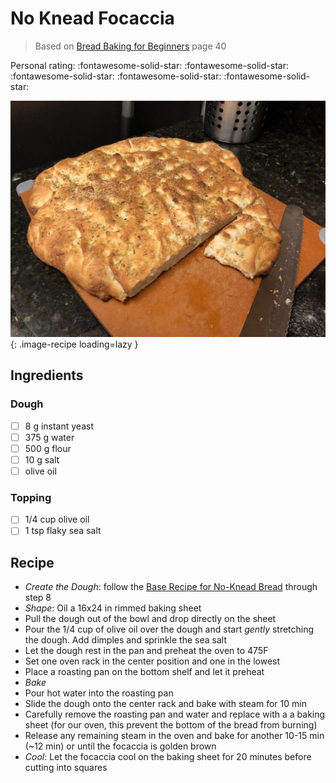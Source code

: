 # No Knead Focaccia

> Based on [Bread Baking for Beginners](https://www.alchemybread.com/book) page 40

<!-- {cts} rating=5; (User can specify rating on scale of 1-5) -->

Personal rating: :fontawesome-solid-star: :fontawesome-solid-star: :fontawesome-solid-star: :fontawesome-solid-star: :fontawesome-solid-star:

<!-- {cte} -->

<!-- {cts} name_image=no_knead_focaccia.jpeg; (User can specify image name) -->

![no_knead_focaccia.jpeg](./no_knead_focaccia.jpeg){: .image-recipe loading=lazy }

<!-- {cte} -->

## Ingredients

### Dough

- [ ] 8 g instant yeast
- [ ] 375 g water
- [ ] 500 g flour
- [ ] 10 g salt
- [ ] olive oil

### Topping

- [ ] 1/4 cup olive oil
- [ ] 1 tsp flaky sea salt

## Recipe

- *Create the Dough*: follow the [Base Recipe for No-Knead Bread](./base_recipe_for_no_knead_bread.md) through step 8
- *Shape*: Oil a 16x24 in rimmed baking sheet
- Pull the dough out of the bowl and drop directly on the sheet
- Pour the 1/4 cup of olive oil over the dough and start *gently* stretching the dough. Add dimples and sprinkle the sea salt
- Let the dough rest in the pan and preheat the oven to 475F
- Set one oven rack in the center position and one in the lowest
- Place a roasting pan on the bottom shelf and let it preheat
- *Bake*
- Pour hot water into the roasting pan
- Slide the dough onto the center rack and bake with steam for 10 min
- Carefully remove the roasting pan and water and replace with a a baking sheet (for our oven, this prevent the bottom of the bread from burning)
- Release any remaining steam in the oven and bake for another 10-15 min (~12 min) or until the focaccia is golden brown
- *Cool*: Let the focaccia cool on the baking sheet for 20 minutes before cutting into squares
